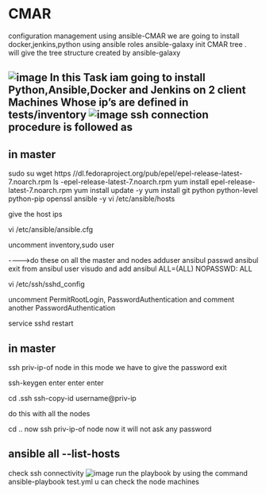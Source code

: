 # CMAR 

configuration management using ansible-CMAR
we are going to install docker,jenkins,python using ansible roles
ansible-galaxy init CMAR 
tree . will give the tree structure created by ansible-galaxy

![image](https://user-images.githubusercontent.com/110584678/183070576-78ab5003-5141-4e82-a366-c49ee8afbf2d.png)
In this Task iam going to install Python,Ansible,Docker and Jenkins on  2 client Machines Whose ip’s are defined in tests/inventory
![image](https://user-images.githubusercontent.com/110584678/183070690-5b7e5a4e-945b-4984-8269-d1d7409e4b49.png)
ssh connection procedure is followed as 
--------------------------------------
in master
-----------
sudo su
wget https //dl.fedoraproject.org/pub/epel/epel-release-latest-7.noarch.rpm
ls
-epel-release-latest-7.noarch.rpm
yum install epel-release-latest-7.noarch.rpm
yum install update -y
yum install git python python-level python-pip openssl ansible -y
vi /etc/ansible/hosts

give the host ips

vi /etc/ansible/ansible.cfg

uncomment inventory,sudo user

---->do these on all the master and nodes
adduser ansibul
passwd ansibul
exit 
from ansibul user
visudo
and add
ansibul ALL=(ALL) NOPASSWD: ALL

vi /etc/ssh/sshd_config

uncomment PermitRootLogin, PasswordAuthentication and comment another PasswordAuthentication

service sshd restart

in master
---------
 
ssh priv-ip-of node
in this mode we have to give the password
exit

ssh-keygen
enter enter enter

cd .ssh
ssh-copy-id username@priv-ip 

do this with all the nodes

cd ..
now 
ssh priv-ip-of node
now it will not ask any password

ansible all --list-hosts
----------------------------
check ssh connectivity
![image](https://user-images.githubusercontent.com/110584678/183071227-9cda8981-aaa4-4174-b4b9-fcb0b220537e.png)
run the playbook by using the command
ansible-playbook test.yml
u can check the node machines
